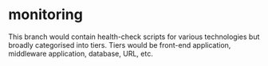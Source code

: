 # monitoring
This branch would contain health-check scripts for various technologies but broadly categorised into tiers.
Tiers would be front-end application, middleware application, database, URL, etc.
